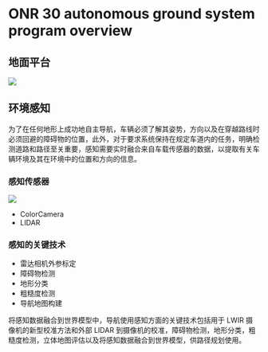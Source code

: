 # ONR 30 autonomous ground system program overview

## 地面平台

![](https://dlonng.oss-cn-shenzhen.aliyuncs.com/blog/MAGV.png)

## 环境感知

为了在任何地形上成功地自主导航，车辆必须了解其姿势，方向以及在穿越路线时必须回避的障碍物的位置，此外，对于要求系统保持在规定车道内的任务，明确检测道路和路径至关重要，感知需要实时融合来自车载传感器的数据，以提取有关车辆环境及其在环境中的位置和方向的信息。

### 感知传感器

![](https://dlonng.oss-cn-shenzhen.aliyuncs.com/blog/MAGV_perception_sensor.png)

- ColorCamera
- LIDAR

### 感知的关键技术

- 雷达相机外参标定
- 障碍物检测
- 地形分类
- 粗糙度检测
- 导航地图构建

将感知数据融合到世界模型中，导航使用感知方面的关键技术包括用于 LWIR 摄像机的新型校准方法和外部 LIDAR 到摄像机的校准，障碍物检测，地形分类，粗糙度检测，立体地图评估以及将感知数据融合到世界模型，供路径规划使用。

